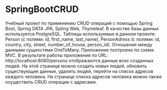 # SpringBootCRUD

Учебный проект по применению CRUD операций с помощью Spring Boot, Spring DATA JPA, Spting Web, Thymeleaf. В качестве базы данных используется PostgreSQL. 
Таблицы используемые в данном проекте: Person (с полями: id, first_name, last_name), 
PersonAdress (с полями: id, country, city, street, number_of_house, person_id). Отношения между данными сущностями OneToMany.
Приложение построено по схеме MVC. В результате работы приложения по URL: http://localhost:8080/persons отображаются данные всех созданных людей. 
На этой странице можно создать новых людей, обновить существующие данные, удалить людей, перейти на список адресов каждого человека. На странице списка адресов человека можно также 
осуществить CRUD операции с адресами. 

